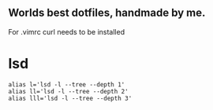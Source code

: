 ## Worlds best dotfiles, handmade by me.

For .vimrc curl needs to be installed

# lsd

```
alias l='lsd -l --tree --depth 1'
alias ll='lsd -l --tree --depth 2'
alias lll='lsd -l --tree --depth 3'
```
